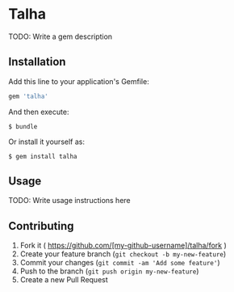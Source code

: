 # Talha

TODO: Write a gem description

## Installation

Add this line to your application's Gemfile:

```ruby
gem 'talha'
```

And then execute:

    $ bundle

Or install it yourself as:

    $ gem install talha

## Usage

TODO: Write usage instructions here

## Contributing

1. Fork it ( https://github.com/[my-github-username]/talha/fork )
2. Create your feature branch (`git checkout -b my-new-feature`)
3. Commit your changes (`git commit -am 'Add some feature'`)
4. Push to the branch (`git push origin my-new-feature`)
5. Create a new Pull Request
